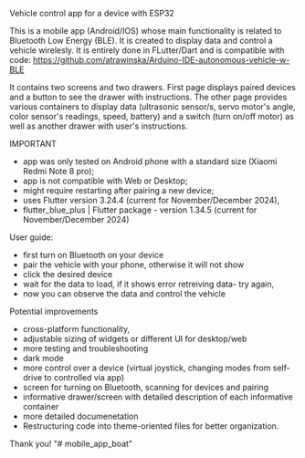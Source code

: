 Vehicle control app for a device with ESP32

This is a mobile app (Android/IOS) whose main functionality is related to Bluetooth Low Energy (BLE). 
It is created to display data and control a vehicle wirelesly. 
It is entirely done in FLutter/Dart and is compatible with code: https://github.com/atrawinska/Arduino-IDE-autonomous-vehicle-w-BLE 

It contains two screens and two drawers. First page displays paired devices and a button to see the drawer with instructions. The other page provides various containers to display data (ultrasonic sensor/s, servo motor's angle, color sensor's readings, speed, battery) and a switch (turn on/off motor) as well as another drawer with user's instructions.

IMPORTANT
- app was only tested on Android phone with a standard size (Xiaomi Redmi Note 8 pro);
- app is not compatible with Web or Desktop;
- might require restarting after pairing a new device;
- uses Flutter version 3.24.4 (current for November/December 2024),
- flutter_blue_plus | Flutter package - version 1.34.5 (current for November/December 2024)

User guide:
- first turn on Bluetooth on your device
- pair the vehicle with your phone, otherwise it will not show
- click the desired device
- wait for the data to load, if it shows error retreiving data- try again,
- now you can observe the data and control the vehicle

Potential improvements
- cross-platform functionality,
- adjustable sizing of widgets or different UI for desktop/web
- more testing and troubleshooting
- dark mode
- more control over a device (virtual joystick, changing modes from self-drive to controlled via app)
- screen for turning on Bluetooth, scanning for devices and pairing
- informative drawer/screen with detailed description of each informative container
- more detailed documenetation
- Restructuring code into theme-oriented files for better organization.

Thank you!
"# mobile_app_boat" 
